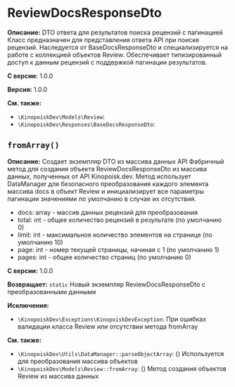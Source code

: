 # ReviewDocsResponseDto

**Описание:** DTO ответа для результатов поиска рецензий с пагинацией
Класс предназначен для представления ответа API при поиске рецензий.
Наследуется от BaseDocsResponseDto и специализируется на работе с коллекцией
объектов Review. Обеспечивает типизированный доступ к данным рецензий
с поддержкой пагинации результатов.

**С версии:** 1.0.0

**Версия:** 1.0.0

**См. также:**

* `\KinopoiskDev\Models\Review`: 
* `\KinopoiskDev\Responses\BaseDocsResponseDto`: 

## `fromArray()`

**Описание:** Создает экземпляр DTO из массива данных API
Фабричный метод для создания объекта ReviewDocsResponseDto из массива данных,
полученных от API Kinopoisk.dev. Метод использует DataManager для безопасного
преобразования каждого элемента массива docs в объект Review и инициализирует
все параметры пагинации значениями по умолчанию в случае их отсутствия.
- docs: array - массив данных рецензий для преобразования
- total: int - общее количество рецензий в результате (по умолчанию 0)
- limit: int - максимальное количество элементов на странице (по умолчанию 10)
- page: int - номер текущей страницы, начиная с 1 (по умолчанию 1)
- pages: int - общее количество страниц (по умолчанию 0)

**С версии:** 1.0.0

**Возвращает:** `static` Новый экземпляр ReviewDocsResponseDto с преобразованными данными

**Исключения:**

* `\KinopoiskDev\Exceptions\KinopoiskDevException`: При ошибках валидации класса Review или отсутствии метода fromArray

**См. также:**

* `\KinopoiskDev\Utils\DataManager::parseObjectArray`: () Используется для преобразования массива объектов
* `\KinopoiskDev\Models\Review::fromArray`: () Метод создания объектов Review из массива данных

